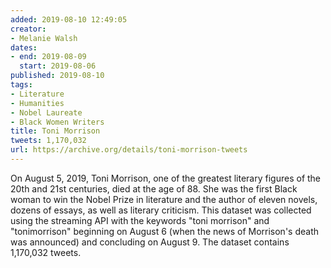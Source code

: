 ```yaml
---
added: 2019-08-10 12:49:05
creator:
- Melanie Walsh
dates:
- end: 2019-08-09
  start: 2019-08-06
published: 2019-08-10
tags:
- Literature
- Humanities
- Nobel Laureate
- Black Women Writers
title: Toni Morrison
tweets: 1,170,032
url: https://archive.org/details/toni-morrison-tweets
---
```


On August 5, 2019, Toni Morrison, one of the greatest literary figures of the 20th and 21st centuries, died at the age of 88. She was the first Black woman to win the Nobel Prize in literature and the author of eleven novels, dozens of essays, as well as literary criticism. This dataset was collected using the streaming API with the keywords "toni morrison" and "tonimorrison" beginning on August 6 (when the news of Morrison's death was announced) and concluding on August 9. The dataset contains 1,170,032 tweets.
